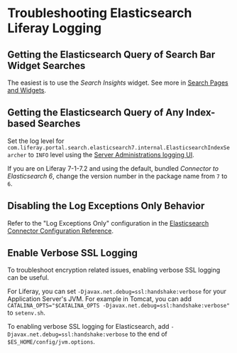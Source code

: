 # Troubleshooting Elasticsearch Liferay Logging
<!-- This isn't about troubleshooting logging, but about troubleshooting using logging. Feels like it's better in a Troubleshooting Techniques article, or maybe just the intro article. -->

## Getting the Elasticsearch Query of Search Bar Widget Searches

The easiest is to use the _Search Insights_ widget. See more in [Search Pages and Widgets](../search-pages-and-widgets/search-insights.md).

## Getting the Elasticsearch Query of Any Index-based Searches

Set the log level for `com.liferay.portal.search.elasticsearch7.internal.ElasticsearchIndexSearcher` to `INFO` level using the [Server Administrations logging UI](../../../system-administration/using-the-server-administration-panel/configuring-logging.md).

If you are on Liferay 7-1-7.2 and using the default, bundled _Connector to Elasticsearch 6_, change the version number in the package name from `7` to `6`.

## Disabling the Log Exceptions Only Behavior

Refer to the "Log Exceptions Only" configuration in the [Elasticsearch Connector Configuration Reference](../elasticsearch-connector-configuration-reference.md#general-connection-settings).

## Enable Verbose SSL Logging

To troubleshoot encryption related issues, enabling verbose SSL logging can be useful.

For Liferay, you can set `-Djavax.net.debug=ssl:handshake:verbose` for your Application Server's JVM. For example in Tomcat, you can add `CATALINA_OPTS="$CATALINA_OPTS -Djavax.net.debug=ssl:handshake:verbose"` to `setenv.sh`.

To enabling verbose SSL logging for Elasticsearch, add `-Djavax.net.debug=ssl:handshake:verbose` to the end of `$ES_HOME/config/jvm.options`.
